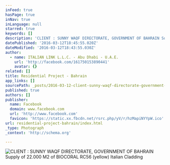 ```yaml
---
inFeed: true
hasPage: true
inNav: true
inLanguage: null
starred: true
keywords: []
description: 'CLIENT : SUNNY WAQF DIRECTORATE, GOVERNMENT OF BAHRAIN Supply of 22.000 M2 of BIOCORAL RC56 (yellow) Italian Cladding'
datePublished: '2016-03-12T18:45:55.020Z'
dateModified: '2016-03-12T18:43:55.030Z'
author:
  - name: ITALIAN LINK L.L.C. - Abu Dhabi - U.A.E.
    url: 'http://facebook.com/161750153890441'
    avatar: {}
related: []
title: Residential Project - Bahrain
app_links: []
sourcePath: _posts/2016-03-12-client-sunny-waqf-directorate-government-of-bahrain-suppl.md
published: true
authors: []
publisher:
  name: Facebook
  domain: www.facebook.com
  url: 'http://www.facebook.com'
  favicon: 'https://static.xx.fbcdn.net/rsrc.php/yV/r/hzMapiNYYpW.ico'
url: residential-project-bahrain/index.html
_type: Photograph
_context: 'http://schema.org'

---
```

![CLIENT &colon; SUNNY WAQF DIRECTORATE&comma; GOVERNMENT OF BAHRAIN Supply of 22&period;000 M2 of BIOCORAL RC56 &lpar;yellow&rpar; Italian Cladding](https://scontent.xx.fbcdn.net/hphotos-frc3/t31.0-8/s720x720/1276164_575044612560991_366451079_o.jpg)